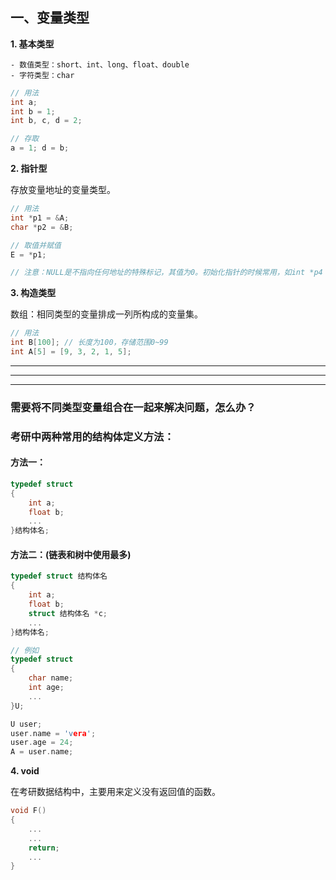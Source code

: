 ## 一、变量类型

**1. 基本类型**

```
- 数值类型：short、int、long、float、double
- 字符类型：char
```

```c++
// 用法
int a;
int b = 1;
int b, c, d = 2;

// 存取
a = 1; d = b;

```

**2. 指针型**

   存放变量地址的变量类型。

```c++
// 用法
int *p1 = &A;
char *p2 = &B;

// 取值并赋值
E = *p1;

// 注意：NULL是不指向任何地址的特殊标记，其值为0。初始化指针的时候常用，如int *p4 = NULL;
```

**3. 构造类型**

   数组：相同类型的变量排成一列所构成的变量集。

```c++
// 用法
int B[100]; // 长度为100，存储范围0~99
int A[5] = [9, 3, 2, 1, 5];

```

- - -
- - - -
- - - -

### 需要将不同类型变量组合在一起来解决问题，怎么办？

### 考研中两种常用的结构体定义方法：

#### 方法一：

```c++
typedef struct
{
    int a;
    float b;
    ...
}结构体名;

```

#### 方法二：(链表和树中使用最多)

```c++
typedef struct 结构体名
{
    int a;
    float b;
    struct 结构体名 *c;
    ...
}结构体名;

```

```c++
// 例如
typedef struct
{
    char name;
    int age;
    ...
}U;

U user;
user.name = 'vera';
user.age = 24;
A = user.name;

```

**4. void**

   在考研数据结构中，主要用来定义没有返回值的函数。

```c++
void F()
{
    ...
    ...
    return;
    ...
}

```